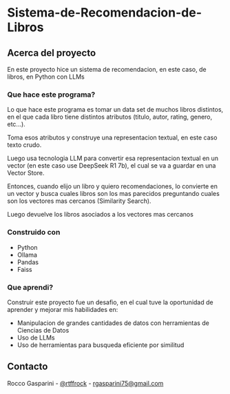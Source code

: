 # Sistema-de-Recomendacion-de-Libros
## Acerca del proyecto

En este proyecto hice un sistema de recomendacion, en este caso, de libros, en Python con LLMs

### Que hace este programa?

Lo que hace este programa es tomar un data set de muchos libros distintos, en el que cada libro tiene distintos atributos (titulo, autor, rating, genero, etc...).

Toma esos atributos y construye una representacion textual, en este caso texto crudo.

Luego usa tecnologia LLM para convertir esa representacion textual en un vector (en este caso use DeepSeek R1 7b), el cual se va a guardar en una Vector Store.

Entonces, cuando elijo un libro y quiero recomendaciones, lo convierte en un vector y busca cuales libros son los mas parecidos preguntando cuales son los vectores mas cercanos (Similarity Search).

Luego devuelve los libros asociados a los vectores mas cercanos

### Construido con

* Python
* Ollama
* Pandas
* Faiss

### Que aprendi?

Construir este proyecto fue un desafio, en el cual tuve la oportunidad de aprender y mejorar mis habilidades en:

* Manipulacion de grandes cantidades de datos con herramientas de Ciencias de Datos
* Uso de LLMs
* Uso de herramientas para busqueda eficiente por similitud

## Contacto

Rocco Gasparini - [@rtffrock](https://x.com/rtffrock) - rgasparini75@gmail.com